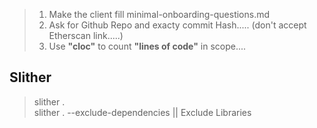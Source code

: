 > 1. Make the client fill minimal-onboarding-questions.md<br>
> 2. Ask for Github Repo and exacty commit Hash..... (don't accept Etherscan link.....) <br>
> 3. Use **"cloc"** to count **"lines of code"** in scope....<br>


## Slither
> slither . <br>
> slither . --exclude-dependencies || Exclude Libraries <br>